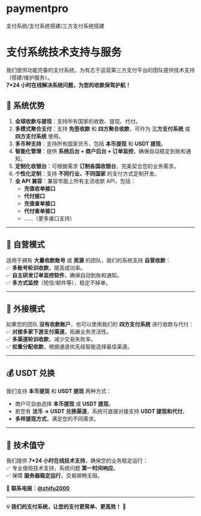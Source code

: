 # paymentpro
支付系统/支付系统搭建/三方支付系统搭建
# **支付系统技术支持与服务**

我们提供功能完备的支付系统，为有志于运营第三方支付平台的团队提供技术支持（搭建/维护服务）。  
**7*24 小时在线解决系统问题，为您的收款保驾护航！**  

## **🚀 系统优势**
1. **全球收款与提现**：支持所有国家的收款、提现、代付。  
2. **多模式聚合支付**：支持 **免签收款** 和 **四方聚合收款**，可作为 **三方支付系统** 或 **四方支付系统** 使用。  
3. **多币种支持**：支持所有国家货币，包括 **本币提现** 和 **USDT 提现**。  
4. **智能化管理**：提供 **系统后台 + 商户后台 + 订单监控**，确保自动稳定到账和通知。  
5. **定制化收银台**：可根据需求 **订制各国收银台**，完美契合您的业务需求。  
6. **个性化定制**：支持 **不同行业、不同国家** 的支付方式定制开发。  
7. **全 API 兼容**：兼容市面上所有主流收款 API，包括：  
   - **充值收单接口**  
   - **代付接口**  
   - **充值查单接口**  
   - **代付查单接口**  
   - ……（更多接口支持）  

---

## **🔹 自营模式**
适用于拥有 **大量收款账号** 或 **资源** 的团队，我们的系统支持 **自营收款**：  
✅ **多账号轮训收款**，提高成功率。  
✅ **自主研发订单监控软件**，确保自动到账和通知。  
✅ **多方式监控**（短信/邮件等），稳定不掉单。  

---

## **🔹 外接模式**
如果您的团队 **没有收款账户**，也可以使用我们的 **四方支付系统** 进行收款与代付：  
✅ **对接多家下游支付渠道**，拓展业务灵活性。  
✅ **多渠道轮训收款**，减少交易失败率。  
✅ **权重分配收款**，根据通道优先级智能选择最佳渠道。  

---

## **💰 USDT 兑换**
我们支持 **本币提现** 和 **USDT 提现** 两种方式：  
- 商户可自由选择 **本币提现** 或 **USDT 提现**。  
- 若您有 **法币 → USDT 兑换渠道**，系统可直接对接支持 **USDT 提现和代付**。  
- **多样提现方式**，满足您的不同需求。  

---

## **🔧 技术值守**
我们提供 **7*24 小时在线技术支持**，确保您的业务稳定运行：  
✅ 专业值班技术支持，系统问题 **第一时间响应**。  
✅ 保障 **服务器稳定运行**，交易顺畅无阻。  

📩 **联系电报：[@zhifu2000](https://t.me/zhifu2000)**  

---

**💡 我们的支付系统，让您的支付更简单、更高效！** 🚀  
